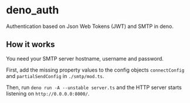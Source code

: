 # deno_auth

Authentication based on Json Web Tokens (JWT) and SMTP in deno.

## How it works

You need your SMTP server hostname, username and password.

First, add the missing property values to the config objects `connectConfig` and
`partialSendConfig` in `./smtp/mod.ts`.

Then, run `deno run -A --unstable server.ts` and the HTTP server starts
listening on `http://0.0.0.0:8000/`.
